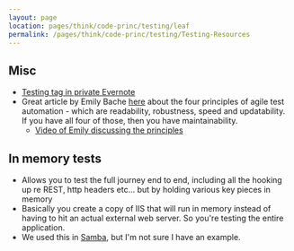 ```yaml
---
layout: page
location: pages/think/code-princ/testing/leaf
permalink: /pages/think/code-princ/testing/Testing-Resources
---
```



## Misc

- [Testing tag in private Evernote](https://www.evernote.com/client/web?login=true#?an=true&n=dbccb66e-f286-40ac-a13e-93848ca66909&query=tag%1FTesting%1FtagGuid%3A31868955-6c21-4f59-9749-45e9c1edde67%1Eview%3AVIEW%2FALL_NOTES&)
- Great article by Emily Bache [here](http://coding-is-like-cooking.info/2013/03/principles-for-agile-test-automation-2nd-edition/) about the four principles of agile test automation - which are readability, robustness, speed and updatability. If you have all four of those, then you have maintainability.
    - [Video of Emily discussing the principles](https://vimeo.com/channels/tga12/53829152)

## In memory tests

- Allows you to test the full journey end to end, including all the hooking up re REST, http headers etc… but by holding various key pieces in memory 
- Basically you create a copy of IIS that will run in memory instead of having to hit an actual external web server. So you're testing the entire application. 
- We used this in [Samba](https://github.com/claresudbery/samba), but I'm not sure I have an example.

